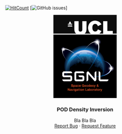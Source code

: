 [![HitCount](https://hits.dwyl.com/CharlesPlusC/ERP_tools.svg?style=flat-square&show=unique)](http://hits.dwyl.com/CharlesPlusC/PODDensity)
[![GitHub issues](https://img.shields.io/github/issues/CharlesPlusC/PODDensity)]

<p align="center">
  <img src="misc/UCL-logo-black.jpg" alt="University Logo" width="200"><br/>
  <img src="misc/SGNL_logo_ColouronBlack.jpg" alt="Research Group Logo" width="200">
</p>

<h3 align="center">POD Density Inversion</h3>

<p align="center">
    Bla Bla Bla
  <br />
  <a href="https://github.com/CharlesPlusC/PODDensity/issues">Report Bug</a>
  ·
  <a href="https://github.com/CharlesPlusC/PODDensity/pulls">Request Feature</a>
</p>
